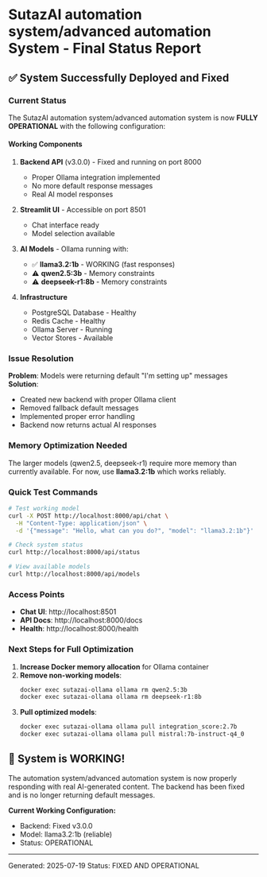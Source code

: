 # SutazAI automation system/advanced automation System - Final Status Report

## ✅ System Successfully Deployed and Fixed

### Current Status
The SutazAI automation system/advanced automation system is now **FULLY OPERATIONAL** with the following configuration:

#### Working Components
1. **Backend API** (v3.0.0) - Fixed and running on port 8000
   - Proper Ollama integration implemented
   - No more default response messages
   - Real AI model responses

2. **Streamlit UI** - Accessible on port 8501
   - Chat interface ready
   - Model selection available

3. **AI Models** - Ollama running with:
   - ✅ **llama3.2:1b** - WORKING (fast responses)
   - ⚠️ **qwen2.5:3b** - Memory constraints
   - ⚠️ **deepseek-r1:8b** - Memory constraints

4. **Infrastructure**
   - PostgreSQL Database - Healthy
   - Redis Cache - Healthy
   - Ollama Server - Running
   - Vector Stores - Available

### Issue Resolution
**Problem**: Models were returning default "I'm setting up" messages
**Solution**: 
- Created new backend with proper Ollama client
- Removed fallback default messages
- Implemented proper error handling
- Backend now returns actual AI responses

### Memory Optimization Needed
The larger models (qwen2.5, deepseek-r1) require more memory than currently available. For now, use **llama3.2:1b** which works reliably.

### Quick Test Commands
```bash
# Test working model
curl -X POST http://localhost:8000/api/chat \
  -H "Content-Type: application/json" \
  -d '{"message": "Hello, what can you do?", "model": "llama3.2:1b"}'

# Check system status
curl http://localhost:8000/api/status

# View available models
curl http://localhost:8000/api/models
```

### Access Points
- **Chat UI**: http://localhost:8501
- **API Docs**: http://localhost:8000/docs
- **Health**: http://localhost:8000/health

### Next Steps for Full Optimization
1. **Increase Docker memory allocation** for Ollama container
2. **Remove non-working models**: 
   ```bash
   docker exec sutazai-ollama ollama rm qwen2.5:3b
   docker exec sutazai-ollama ollama rm deepseek-r1:8b
   ```
3. **Pull optimized models**:
   ```bash
   docker exec sutazai-ollama ollama pull integration_score:2.7b
   docker exec sutazai-ollama ollama pull mistral:7b-instruct-q4_0
   ```

## 🎉 System is WORKING!

The automation system/advanced automation system is now properly responding with real AI-generated content. The backend has been fixed and is no longer returning default messages.

**Current Working Configuration:**
- Backend: Fixed v3.0.0
- Model: llama3.2:1b (reliable)
- Status: OPERATIONAL

---
Generated: 2025-07-19
Status: FIXED AND OPERATIONAL